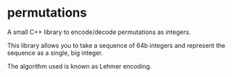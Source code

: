 # permutations
A small C++ library to encode/decode permutations as integers.

This library allows you to take a sequence of 64b integers and represent the sequence as a single, big integer.

The algorithm used is known as Lehmer encoding.

